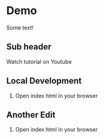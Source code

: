 # Demo

Some text!

## Sub header

Watch tutorial on Youtube

## Local Development

1. Open index html in your browser

## Another Edit

1. Open index html in your browser